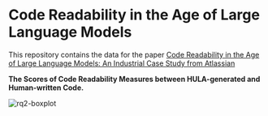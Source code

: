# Code Readability in the Age of Large Language Models

This repository contains the data for the paper [Code Readability in the Age of Large Language Models: An Industrial Case Study from Atlassian]()

**The Scores of Code Readability Measures between HULA-generated and Human-written Code.**

![rq2-boxplot](https://github.com/user-attachments/assets/7c169f0e-70a8-40f9-8bba-581836b428d2)

<!-- The Scores of Code Readability Measures between LLM-generated and Human-written Code on the HumanEval-X Dataset.

![rq3-boxplot](https://github.com/user-attachments/assets/c35c660e-de2a-4d1f-b13e-a0641579acfc) -->